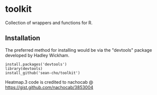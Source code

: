 # toolkit
Collection of wrappers and functions for R.

## Installation
The preferred method for installing would be via the "devtools" package developed by Hadley Wickham.

```
install.packages('devtools')
library(devtools)
install_github('sean-cho/toolkit')
```

Heatmap.3 code is credited to nachocab @ https://gist.github.com/nachocab/3853004
